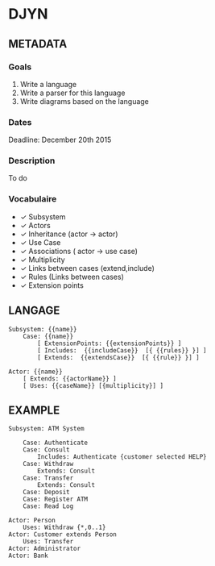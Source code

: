 # DJYN
## METADATA
### Goals

1. Write a language
2. Write a parser for this language
3. Write diagrams based on the language

### Dates

Deadline: December 20th 2015

### Description

To do

### Vocabulaire

- ✓ Subsystem
- ✓ Actors 
- ✓ Inheritance (actor -> actor)
- ✓ Use Case
- ✓ Associations ( actor -> use case)
- ✓ Multiplicity
- ✓ Links between cases (extend,include)
- ✓ Rules (Links between cases)
- ✓ Extension points


## LANGAGE

```
Subsystem: {{name}}
    Case: {{name}} 
        [ ExtensionPoints: {{extensionPoints}} ]
        [ Includes:  {{includeCase}}  [{ {{rules}} }] ] 
        [ Extends:  {{extendsCase}}  [{ {{rule}} }] ]
    
Actor: {{name}}
    [ Extends: {{actorName}} ]
    [ Uses: {{caseName}} [{multiplicity}] ]
```
    
## EXAMPLE

```
Subsystem: ATM System

    Case: Authenticate
    Case: Consult 
        Includes: Authenticate {customer selected HELP}
    Case: Withdraw 
        Extends: Consult
    Case: Transfer
        Extends: Consult
    Case: Deposit
    Case: Register ATM
    Case: Read Log

Actor: Person
    Uses: Withdraw {*,0..1} 
Actor: Customer extends Person
    Uses: Transfer
Actor: Administrator
Actor: Bank
```
